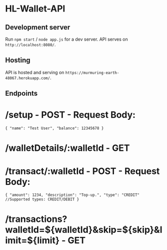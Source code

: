 # HL-Wallet-API

## Development server

Run `npm start` / `node app.js` for a dev server. API serves on `http://localhost:8080/`.

## Hosting

API is hosted and serving on `https://murmuring-earth-48067.herokuapp.com/`.

## Endpoints

# /setup - POST - Request Body: 
`{
    "name": "Test User",
    "balance": 12345678
}`

# /walletDetails/:walletId - GET

# /transact/:walletId - POST - Request Body:
`{
    "amount": 1234,
    "description": "Top-up.",
    "type": "CREDIT"                           //Supported types: CREDIT/DEBIT
}`

# /transactions?walletId=${walletId}&skip=${skip}&limit=${limit} - GET

